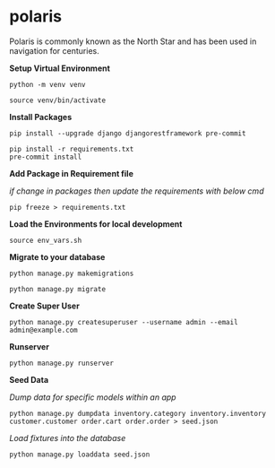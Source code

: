 # polaris
Polaris is commonly known as the North Star and has been used in navigation for centuries.

**Setup Virtual Environment**

```shell
python -m venv venv

source venv/bin/activate
```

**Install Packages**

```shell
pip install --upgrade django djangorestframework pre-commit

pip install -r requirements.txt
pre-commit install
```

**Add Package in Requirement file**

_if change in packages then update the requirements with below cmd_

```shell
pip freeze > requirements.txt
```

**Load the Environments for local development**

```shell
source env_vars.sh
```

**Migrate to your database**

```shell
python manage.py makemigrations

python manage.py migrate
```

**Create Super User**

```shell
python manage.py createsuperuser --username admin --email admin@example.com
```

**Runserver**

```shell
python manage.py runserver
```

**Seed Data**

_Dump data for specific models within an app_

```shell
python manage.py dumpdata inventory.category inventory.inventory customer.customer order.cart order.order > seed.json
```

_Load fixtures into the database_

```shell
python manage.py loaddata seed.json
```
